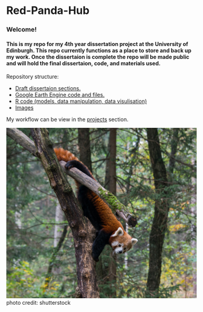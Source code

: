 # Red-Panda-Hub

### Welcome!
#### This is my repo for my 4th year dissertation project at the University of Edinburgh. This repo currently functions as a place to store and back up my work. Once the dissertaion is complete the repo will be made public and will hold the final dissertaion, code, and materials used. 

Repository structure:

- [Draft dissertaion sections.](./draft_dissertaion_sections)
- [Google Earth Engine code and files.](./google_earth_engine)
- [R code (models, data manipulation, data visulisation)](./R)
- [Images](./images)


My workflow can be view in the [projects](https://github.com/CameronCosgrove/Red-Panda-Hub/projects) section.

![alt tag](./images/red-panda-1030885_1920.jpg)
photo credit: shutterstock
